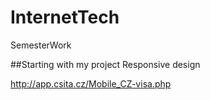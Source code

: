 # InternetTech
SemesterWork

##Starting with my project
Responsive design

http://app.csita.cz/Mobile_CZ-visa.php
